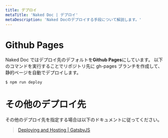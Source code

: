 ```yaml
---
title: デプロイ
metaTitle: 'Naked Doc | デプロイ'
metaDescription: 'Naked Docのデプロイする手段について解説します。'
---
```


# Github Pages

Naked Doc ではデプロイ先のデフォルトを**Github Pages**にしています。
以下のコマンドを実行することでリポジトリ先に gh-pages ブランチを作成して、静的ページを自動でデプロイします。

```sh
$ npm run deploy
```

# その他のデプロイ先

その他のデプロイ先を指定する場合は以下のドキュメントに従ってください。

> [Deploying and Hosting | GatsbyJS](https://www.gatsbyjs.org/docs/deploying-and-hosting/)
